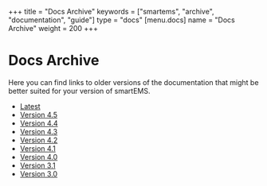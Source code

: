 +++
title = "Docs Archive"
keywords = ["smartems", "archive", "documentation", "guide"]
type = "docs"
[menu.docs]
name = "Docs Archive"
weight = 200
+++

# Docs Archive

Here you can find links to older versions of the documentation that might be better suited for your version
of smartEMS.

- [Latest](http://docs.smartems.org)
- [Version 4.5](http://docs.smartems.org/v4.5)
- [Version 4.4](http://docs.smartems.org/v4.4)
- [Version 4.3](http://docs.smartems.org/v4.3)
- [Version 4.2](http://docs.smartems.org/v4.2)
- [Version 4.1](http://docs.smartems.org/v4.1)
- [Version 4.0](http://docs.smartems.org/v4.0)
- [Version 3.1](http://docs.smartems.org/v3.1)
- [Version 3.0](http://docs.smartems.org/v3.0)
